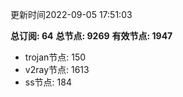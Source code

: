 更新时间2022-09-05 17:51:03

**总订阅: 64**
**总节点: 9269**
**有效节点: 1947**
- trojan节点: 150
- v2ray节点: 1613
- ss节点: 184
